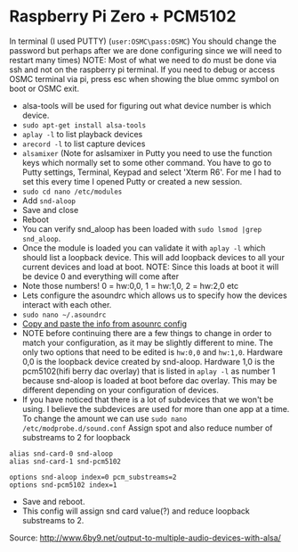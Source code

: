 # Raspberry Pi Zero + PCM5102

In terminal (I used PUTTY)
(`user:OSMC\pass:OSMC`) You should change the password but perhaps after we are done configuring since we will need to restart many times)
NOTE: Most of what we need to do must be done via ssh and not on the raspberry pi terminal. If you need to debug or access OSMC terminal via pi, press esc when showing the blue ommc symbol on boot or OSMC exit.
* alsa-tools will be used for figuring out what device number is which device.
* `sudo apt-get install alsa-tools`
* `aplay -l` to list playback devices
* `arecord -l` to list capture devices
* `alsamixer` (Note for aslsamixer in Putty you need to use the function keys which normally set to some other command. You have to go to Putty settings, Terminal, Keypad and select 'Xterm R6'. For me I had to set this every time I opened Putty or created a new session.
* `sudo cd nano /etc/modules`
* Add `snd-aloop`
* Save and close
* Reboot
* You can verify snd_aloop has been loaded with `sudo lsmod |grep snd_aloop`.
* Once the module is loaded you can validate it with `aplay -l` which should list a loopback device. This will add loopback devices to all your current devices and load at boot. 
NOTE: Since this loads at boot it will be device 0 and everything will come after
* Note those numbers! 0 = hw:0,0, 1 = hw:1,0, 2 = hw:2,0 etc
* Lets configure the asoundrc which allows us to specify how the devices interact with each other.
* `sudo nano ~/.asoundrc`
* [Copy and paste the info from asounrc config](ALSA%20Sound%20Profiles/Multi/Raspberry%20Pi%200%20+%20PCM5102/.asoundrc)
* NOTE before continuing there are a few things to change in order to match your configuration, as it may be slightly different to mine. The only two options that need to be edited is `hw:0,0` and `hw:1,0`. Hardware 0,0 is the loopback device created by snd-aloop. Hardware 1,0 is the pcm5102(hifi berry dac overlay) that is listed in `aplay -l` as number 1 because snd-aloop is loaded at boot before dac overlay. This may be different depending on your configuration of devices.
* If you have noticed that there is a lot of subdevices that we won't be using. I believe the subdevices are used for more than one app at a time. To change the amount we can use `sudo nano /etc/modprobe.d/sound.conf`
Assign spot and also reduce number of substreams to 2 for loopback
```
alias snd-card-0 snd-aloop
alias snd-card-1 snd-pcm5102

options snd-aloop index=0 pcm_substreams=2
options snd-pcm5102 index=1
```
* Save and reboot.
* This config will assign snd card value(?) and reduce loopback substreams to 2. 

Source: http://www.6by9.net/output-to-multiple-audio-devices-with-alsa/
